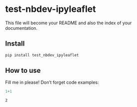 test-nbdev-ipyleaflet
================

<!-- WARNING: THIS FILE WAS AUTOGENERATED! DO NOT EDIT! -->

This file will become your README and also the index of your
documentation.

## Install

``` sh
pip install test_nbdev_ipyleaflet
```

## How to use

Fill me in please! Don’t forget code examples:

``` python
1+1
```

    2
